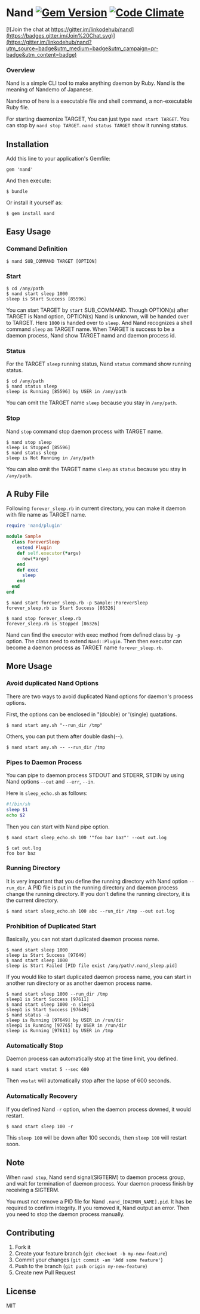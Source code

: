 # Nand [![Gem Version](https://badge.fury.io/rb/nand.svg)](http://badge.fury.io/rb/nand) [![Code Climate](https://codeclimate.com/github/linkodehub/nand/badges/gpa.svg)](https://codeclimate.com/github/linkodehub/nand)

[![Join the chat at https://gitter.im/linkodehub/nand](https://badges.gitter.im/Join%20Chat.svg)](https://gitter.im/linkodehub/nand?utm_source=badge&utm_medium=badge&utm_campaign=pr-badge&utm_content=badge)

### Overview

Nand is a simple CLI tool to make anything daemon by Ruby.
Nand is the meaning of Nandemo of Japanese.

Nandemo of here is a executable file and shell command, a non-executable Ruby file.

For starting daemonize TARGET, You can just type `nand start TARGET`.
You can stop by `nand stop TARGET`. `nand status TARGET` show it running status.

## Installation

Add this line to your application's Gemfile:

    gem 'nand'

And then execute:

    $ bundle

Or install it yourself as:

    $ gem install nand

## Easy Usage

### Command Definition

	$ nand SUB_COMMAND TARGET [OPTION]

### Start

	$ cd /any/path
	$ nand start sleep 1000
	sleep is Start Success [85596]

You can start TARGET by `start` SUB_COMMAND.
Though OPTION(s) after TARGET is Nand option, OPTION(s) Nand is unknown,
will be handed over to TARGET.
Here `1000` is handed over to `sleep`. 
And Nand recognizes a shell command `sleep` as TARGET name.
When TARGET is success to be a daemon process, Nand show TARGET namd and daemon
process id.

### Status

For the TARGET `sleep` running status, Nand `status` command show running status.

	$ cd /any/path
	$ nand status sleep
	sleep is Running [85596] by USER in /any/path

You can omit the TARGET name `sleep` because you stay in `/any/path`.

### Stop

Nand `stop` command stop daemon process with TARGET name.

	$ nand stop sleep
	sleep is Stopped [85596]
	$ nand status sleep
	sleep is Not Running in /any/path

You can also omit the TARGET name `sleep` as `status` because you stay in `/any/path`.

## A Ruby File

Following `forever_sleep.rb` in current directory, you can make it daemon with
file name as TARGET name.

```ruby:forever_sleep.rb
require 'nand/plugin'

module Sample
  class ForeverSleep
    extend Plugin
    def self.executor(*argv)
      new(*argv)
    end
    def exec
      sleep
    end
  end
end
```

	$ nand start forever_sleep.rb -p Sample::ForeverSleep
	forever_sleep.rb is Start Success [86326]

	$ nand stop forever_sleep.rb
	forever_sleep.rb is Stopped [86326]

Nand can find the executor with exec method from defined class by `-p` option.
The class need to extend `Nand::Plugin`.
Then then executor can become a daemon process as TARGET name `forever_sleep.rb`.

## More Usage

### Avoid duplicated Nand Options

There are two ways to avoid duplicated Nand options for daemon's process options.

First, the options can be enclosed in "(double) or '(single) quatations.

	$ nand start any.sh "--run_dir /tmp"


Others, you can put them after double dash(--).

	$ nand start any.sh -- --run_dir /tmp

### Pipes to Daemon Process

You can pipe to daemon process STDOUT and STDERR, STDIN by using Nand options
`--out` and `--err`, `--in`.

Here is `sleep_echo.sh` as follows:

```sh
#!/bin/sh
sleep $1
echo $2
```
Then you can start with Nand pipe option.

	$ nand start sleep_echo.sh 100 '"foo bar baz"' --out out.log
	
	$ cat out.log
	foo bar baz

### Running Directory

It is very important that you define the running directory with Nand option `--run_dir`.
A PID file is put in the running directory and daemon process change the running directory.
If you don't define the running directory, it is the current directory.

	$ nand start sleep_echo.sh 100 abc --run_dir /tmp --out out.log

### Prohibition of Duplicated Start

Basically, you can not start duplicated daemon process name.

	$ nand start sleep 1000
	sleep is Start Success [97649]
	$ nand start sleep 1000
	sleep is Start Failed [PID file exist /any/path/.nand_sleep.pid]

If you would like to start duplicated daemon process name, you can
start in another run directory or as another daemon process name.

	$ nand start sleep 1000 --run_dir /tmp
	sleep1 is Start Success [97611]
	$ nand start sleep 1000 -n sleep1
	sleep1 is Start Success [97649]
	$ nand status -a
	sleep is Running [97649] by USER in /run/dir
	sleep1 is Running [97765] by USER in /run/dir
	sleep is Running [97611] by USER in /tmp

### Automatically Stop

Daemon process can automatically stop at the time limit, you defined.

	$ nand start vmstat 5 --sec 600

Then `vmstat` will automatically stop after the lapse of 600 seconds.

### Automatically Recovery

If you defined Nand `-r` option, when the daemon process downed,
it would restart.

	$ nand start sleep 100 -r

This `sleep 100` will be down after 100 seconds, then `sleep 100`
will restart soon.


## Note

When `nand stop`, Nand send signal(SIGTERM) to daemon process group, and
wait for termination of daemon process. Your daemon process finish by receiving
a SIGTERM.

You must not remove a PID file for Nand `.nand_[DAEMON_NAME].pid`.
It has be required to confirm integrity.
If you removed it, Nand output an error. Then you need to stop
the daemon process manually.


## Contributing

1. Fork it
2. Create your feature branch (`git checkout -b my-new-feature`)
3. Commit your changes (`git commit -am 'Add some feature'`)
4. Push to the branch (`git push origin my-new-feature`)
5. Create new Pull Request

## License

MIT
